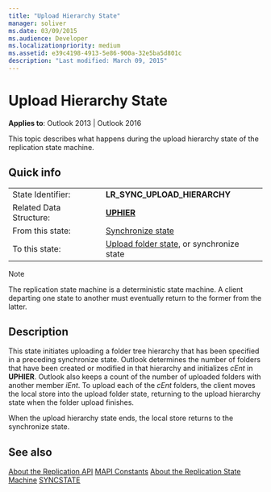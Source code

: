 ```yaml
---
title: "Upload Hierarchy State"
manager: soliver
ms.date: 03/09/2015
ms.audience: Developer
ms.localizationpriority: medium
ms.assetid: e39c4198-4913-5e86-900a-32e5ba5d801c
description: "Last modified: March 09, 2015" 
---
```


# Upload Hierarchy State

**Applies to**: Outlook 2013 | Outlook 2016
  
 This topic describes what happens during the upload hierarchy state of the replication state machine.
  
## Quick info

|||
|:-----|:-----|
|State Identifier:  <br/> |**LR_SYNC_UPLOAD_HIERARCHY** <br/> |
|Related Data Structure:  <br/> |**[UPHIER](uphier.md)** <br/> |
|From this state:  <br/> |[Synchronize state](synchronize-state.md) <br/> |
|To this state:  <br/> |[Upload folder state](upload-folder-state.md), or synchronize state  <br/> |

> [!NOTE]
> The replication state machine is a deterministic state machine. A client departing one state to another must eventually return to the former from the latter.
  
## Description

This state initiates uploading a folder tree hierarchy that has been specified in a preceding synchronize state. Outlook determines the number of folders that have been created or modified in that hierarchy and initializes *cEnt* in **UPHIER**. Outlook also keeps a count of the number of uploaded folders with another member *iEnt*. To upload each of the *cEnt* folders, the client moves the local store into the upload folder state, returning to the upload hierarchy state when the folder upload finishes.
  
When the upload hierarchy state ends, the local store returns to the synchronize state.
  
## See also

[About the Replication API](about-the-replication-api.md)
[MAPI Constants](mapi-constants.md)
[About the Replication State Machine](about-the-replication-state-machine.md)
[SYNCSTATE](syncstate.md)
